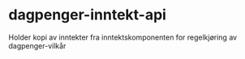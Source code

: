 # dagpenger-inntekt-api
Holder kopi av inntekter fra inntektskomponenten for regelkjøring av dagpenger-vilkår
